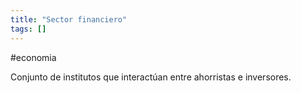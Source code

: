 ```yaml
---
title: "Sector financiero"
tags: []
---
```

#economia 

Conjunto de institutos que interactúan entre ahorristas e inversores.